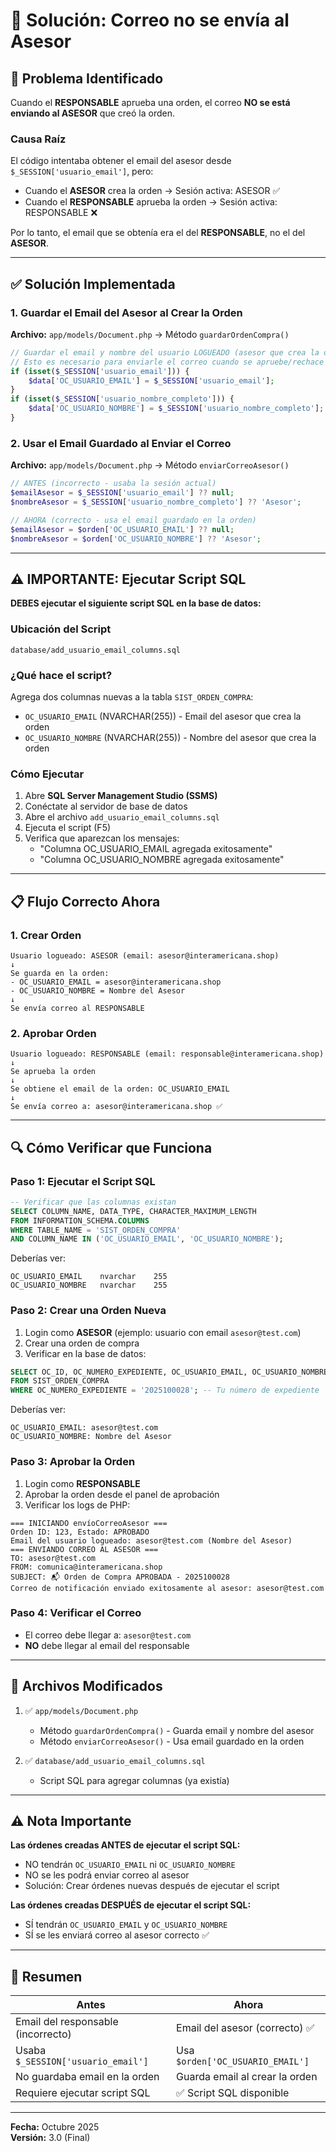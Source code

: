# 🔧 Solución: Correo no se envía al Asesor

## 🐛 Problema Identificado

Cuando el **RESPONSABLE** aprueba una orden, el correo **NO se está enviando al ASESOR** que creó la orden.

### Causa Raíz

El código intentaba obtener el email del asesor desde `$_SESSION['usuario_email']`, pero:

- Cuando el **ASESOR** crea la orden → Sesión activa: ASESOR ✅
- Cuando el **RESPONSABLE** aprueba la orden → Sesión activa: RESPONSABLE ❌

Por lo tanto, el email que se obtenía era el del **RESPONSABLE**, no el del **ASESOR**.

---

## ✅ Solución Implementada

### 1. Guardar el Email del Asesor al Crear la Orden

**Archivo:** `app/models/Document.php` → Método `guardarOrdenCompra()`

```php
// Guardar el email y nombre del usuario LOGUEADO (asesor que crea la orden)
// Esto es necesario para enviarle el correo cuando se apruebe/rechace la orden
if (isset($_SESSION['usuario_email'])) {
    $data['OC_USUARIO_EMAIL'] = $_SESSION['usuario_email'];
}
if (isset($_SESSION['usuario_nombre_completo'])) {
    $data['OC_USUARIO_NOMBRE'] = $_SESSION['usuario_nombre_completo'];
}
```

### 2. Usar el Email Guardado al Enviar el Correo

**Archivo:** `app/models/Document.php` → Método `enviarCorreoAsesor()`

```php
// ANTES (incorrecto - usaba la sesión actual)
$emailAsesor = $_SESSION['usuario_email'] ?? null;
$nombreAsesor = $_SESSION['usuario_nombre_completo'] ?? 'Asesor';

// AHORA (correcto - usa el email guardado en la orden)
$emailAsesor = $orden['OC_USUARIO_EMAIL'] ?? null;
$nombreAsesor = $orden['OC_USUARIO_NOMBRE'] ?? 'Asesor';
```

---

## ⚠️ IMPORTANTE: Ejecutar Script SQL

**DEBES ejecutar el siguiente script SQL en la base de datos:**

### Ubicación del Script
```
database/add_usuario_email_columns.sql
```

### ¿Qué hace el script?

Agrega dos columnas nuevas a la tabla `SIST_ORDEN_COMPRA`:
- `OC_USUARIO_EMAIL` (NVARCHAR(255)) - Email del asesor que crea la orden
- `OC_USUARIO_NOMBRE` (NVARCHAR(255)) - Nombre del asesor que crea la orden

### Cómo Ejecutar

1. Abre **SQL Server Management Studio (SSMS)**
2. Conéctate al servidor de base de datos
3. Abre el archivo `add_usuario_email_columns.sql`
4. Ejecuta el script (F5)
5. Verifica que aparezcan los mensajes:
   - "Columna OC_USUARIO_EMAIL agregada exitosamente"
   - "Columna OC_USUARIO_NOMBRE agregada exitosamente"

---

## 📋 Flujo Correcto Ahora

### 1. Crear Orden
```
Usuario logueado: ASESOR (email: asesor@interamericana.shop)
↓
Se guarda en la orden:
- OC_USUARIO_EMAIL = asesor@interamericana.shop
- OC_USUARIO_NOMBRE = Nombre del Asesor
↓
Se envía correo al RESPONSABLE
```

### 2. Aprobar Orden
```
Usuario logueado: RESPONSABLE (email: responsable@interamericana.shop)
↓
Se aprueba la orden
↓
Se obtiene el email de la orden: OC_USUARIO_EMAIL
↓
Se envía correo a: asesor@interamericana.shop ✅
```

---

## 🔍 Cómo Verificar que Funciona

### Paso 1: Ejecutar el Script SQL
```sql
-- Verificar que las columnas existan
SELECT COLUMN_NAME, DATA_TYPE, CHARACTER_MAXIMUM_LENGTH
FROM INFORMATION_SCHEMA.COLUMNS
WHERE TABLE_NAME = 'SIST_ORDEN_COMPRA'
AND COLUMN_NAME IN ('OC_USUARIO_EMAIL', 'OC_USUARIO_NOMBRE');
```

Deberías ver:
```
OC_USUARIO_EMAIL    nvarchar    255
OC_USUARIO_NOMBRE   nvarchar    255
```

### Paso 2: Crear una Orden Nueva
1. Login como **ASESOR** (ejemplo: usuario con email `asesor@test.com`)
2. Crear una orden de compra
3. Verificar en la base de datos:

```sql
SELECT OC_ID, OC_NUMERO_EXPEDIENTE, OC_USUARIO_EMAIL, OC_USUARIO_NOMBRE
FROM SIST_ORDEN_COMPRA
WHERE OC_NUMERO_EXPEDIENTE = '2025100028'; -- Tu número de expediente
```

Deberías ver:
```
OC_USUARIO_EMAIL: asesor@test.com
OC_USUARIO_NOMBRE: Nombre del Asesor
```

### Paso 3: Aprobar la Orden
1. Login como **RESPONSABLE**
2. Aprobar la orden desde el panel de aprobación
3. Verificar los logs de PHP:

```
=== INICIANDO envíoCorreoAsesor ===
Orden ID: 123, Estado: APROBADO
Email del usuario logueado: asesor@test.com (Nombre del Asesor)
=== ENVIANDO CORREO AL ASESOR ===
TO: asesor@test.com
FROM: comunica@interamericana.shop
SUBJECT: 📬 Orden de Compra APROBADA - 2025100028
Correo de notificación enviado exitosamente al asesor: asesor@test.com
```

### Paso 4: Verificar el Correo
- El correo debe llegar a: `asesor@test.com`
- **NO** debe llegar al email del responsable

---

## 📁 Archivos Modificados

1. ✅ `app/models/Document.php`
   - Método `guardarOrdenCompra()` - Guarda email y nombre del asesor
   - Método `enviarCorreoAsesor()` - Usa email guardado en la orden

2. ✅ `database/add_usuario_email_columns.sql`
   - Script SQL para agregar columnas (ya existía)

---

## ⚠️ Nota Importante

**Las órdenes creadas ANTES de ejecutar el script SQL:**
- NO tendrán `OC_USUARIO_EMAIL` ni `OC_USUARIO_NOMBRE`
- NO se les podrá enviar correo al asesor
- Solución: Crear órdenes nuevas después de ejecutar el script

**Las órdenes creadas DESPUÉS de ejecutar el script SQL:**
- SÍ tendrán `OC_USUARIO_EMAIL` y `OC_USUARIO_NOMBRE`
- SÍ se les enviará correo al asesor correcto ✅

---

## 🎯 Resumen

| Antes | Ahora |
|-------|-------|
| Email del responsable (incorrecto) | Email del asesor (correcto) ✅ |
| Usaba `$_SESSION['usuario_email']` | Usa `$orden['OC_USUARIO_EMAIL']` |
| No guardaba email en la orden | Guarda email al crear la orden |
| Requiere ejecutar script SQL | ✅ Script SQL disponible |

---

**Fecha:** Octubre 2025  
**Versión:** 3.0 (Final)
